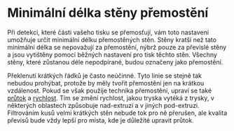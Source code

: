 Minimální délka stěny přemostění
====
Při detekci, které části vašeho tisku se přemosťují, vám toto nastavení umožňuje určit minimální délku přemostěných stěn. Stěny kratší než tato minimální délka se nepovažují za přemostění, nýbrž pouze za převislé stěny a jsou vytištěny pomocí běžných nastavení pro tisk těchto stěn. Všechny stěny, které zůstanou déle nepodpírané, budou označeny jako přemostění.

Překlenutí krátkých řádků je často neúčinné. Tyto linie se stejně tak nebudou prohýbat, protože by měly tvořit přemostění jen na krátkou vzdálenost. Pokud se však použije technika přemostění, upraví se také [průtok](bridge_wall_material_flow.md) a [rychlost](bridge_wall_speed.md). Tím se změní rychlost, jakou tryska vytéká z trysky, v některých oblastech způsobuje nad-extruzi a v jiných pod-extruzi. Filtrováním kusů velmi krátkých stěn nebude tok pro ně přerušen, ale kvalita převisů bude vždy lepší pro místa, kde je důležité upravit průtok.
